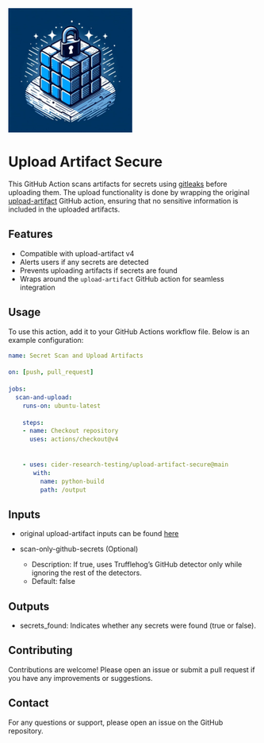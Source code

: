 <img src="logo.jpeg" width="250"> 


# Upload Artifact Secure

This GitHub Action scans artifacts for secrets using [gitleaks](https://github.com/gitleaks/gitleaks) before uploading them. The upload functionality is done by wrapping the original [upload-artifact](https://github.com/actions/upload-artifact) GitHub action, ensuring that no sensitive information is included in the uploaded artifacts.

## Features

- Compatible with upload-artifact v4
- Alerts users if any secrets are detected
- Prevents uploading artifacts if secrets are found
- Wraps around the `upload-artifact` GitHub action for seamless integration

## Usage

To use this action, add it to your GitHub Actions workflow file. Below is an example configuration:

```yaml
name: Secret Scan and Upload Artifacts

on: [push, pull_request]

jobs:
  scan-and-upload:
    runs-on: ubuntu-latest

    steps:
    - name: Checkout repository
      uses: actions/checkout@v4


    - uses: cider-research-testing/upload-artifact-secure@main
       with:
         name: python-build
     	 path: /output

```
## Inputs

- original upload-artifact inputs can be found [here](https://github.com/actions/upload-artifact?tab=readme-ov-file#inputs)

- scan-only-github-secrets (Optional)

	-	Description: If true, uses Trufflehog’s GitHub detector only while ignoring the rest of the detectors.
	-	Default: false

## Outputs

- secrets_found: Indicates whether any secrets were found (true or false).


## Contributing

  Contributions are welcome! Please open an issue or submit a pull request if you have any improvements or suggestions.

## Contact

  For any questions or support, please open an issue on the GitHub repository.
